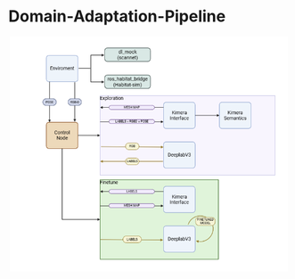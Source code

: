 # Domain-Adaptation-Pipeline
<p align="center">
  <img src="Docs/diagram.png" alt="System Diagram" width="500"/>
</p>